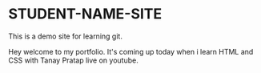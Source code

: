 # STUDENT-NAME-SITE
 This is a demo site for learning git.

 Hey welcome to my portfolio. It's coming up today when i learn HTML and CSS with Tanay Pratap live on youtube.
